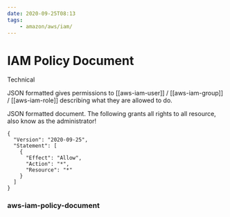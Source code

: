 ```yaml
---
date: 2020-09-25T08:13
tags:
    - amazon/aws/iam/
---
```


# IAM Policy Document

Technical

JSON formatted gives permissions to [[aws-iam-user]] / [[aws-iam-group]] / [[aws-iam-role]] describing what they are allowed to do.

JSON formatted document. The following grants all rights
to all resource, also know as the administrator!

```
{
  "Version": "2020-09-25",
  "Statement": [
    {
      "Effect": "Allow",
      "Action": "*",
      "Resource": "*"
    }
  ]
}
```
### aws-iam-policy-document
